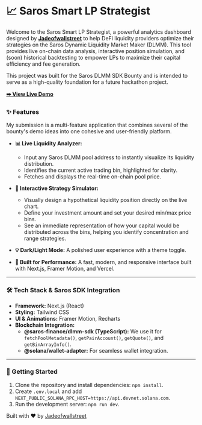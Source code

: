 # 📈 Saros Smart LP Strategist

Welcome to the Saros Smart LP Strategist, a powerful analytics dashboard designed by **[Jadeofwallstreet](https://www.0xnotes.lol/)** to help DeFi liquidity providers optimize their strategies on the Saros Dynamic Liquidity Market Maker (DLMM). This tool provides live on-chain data analysis, interactive position simulation, and (soon) historical backtesting to empower LPs to maximize their capital efficiency and fee generation.

This project was built for the Saros DLMM SDK Bounty and is intended to serve as a high-quality foundation for a future hackathon project.

**[➡️ View Live Demo](https://saros-lp-strategist-lvbh2369w-jades-projects-3e455543.vercel.app/)**

### ✨ Features

My submission is a multi-feature application that combines several of the bounty's demo ideas into one cohesive and user-friendly platform.

*   **📊 Live Liquidity Analyzer:**
    *   Input any Saros DLMM pool address to instantly visualize its liquidity distribution.
    *   Identifies the current active trading bin, highlighted for clarity.
    *   Fetches and displays the real-time on-chain pool price.

*   **🔬 Interactive Strategy Simulator:**
    *   Visually design a hypothetical liquidity position directly on the live chart.
    *   Define your investment amount and set your desired min/max price bins.
    *   See an immediate representation of how your capital would be distributed across the bins, helping you identify concentration and range strategies.

*   **💡 Dark/Light Mode:** A polished user experience with a theme toggle.
*   **🚀 Built for Performance:** A fast, modern, and responsive interface built with Next.js, Framer Motion, and Vercel.

---

### 🛠️ Tech Stack & Saros SDK Integration

*   **Framework:** Next.js (React)
*   **Styling:** Tailwind CSS
*   **UI & Animations:** Framer Motion, Recharts
*   **Blockchain Integration:**
    *   **@saros-finance/dlmm-sdk (TypeScript):** We use it for `fetchPoolMetadata()`, `getPairAccount()`, `getQuote()`, and `getBinArrayInfo()`.
    *   **@solana/wallet-adapter:** For seamless wallet integration.

---

### 🚀 Getting Started

1.  Clone the repository and install dependencies: `npm install`.
2.  Create `.env.local` and add `NEXT_PUBLIC_SOLANA_RPC_HOST=https://api.devnet.solana.com`.
3.  Run the development server: `npm run dev`.

Built with ❤️ by [Jadeofwallstreet](https://www.0xnotes.lol/)
